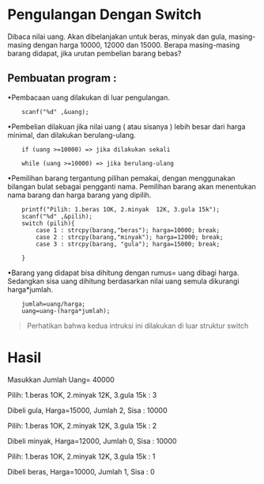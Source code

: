 # Pengulangan Dengan Switch
Dibaca nilai uang. Akan dibelanjakan untuk beras, minyak dan gula, masing-masing dengan harga 10000, 12000 dan 15000. Berapa masing-masing barang didapat, jika urutan pembelian barang bebas?

## Pembuatan program :
•Pembacaan uang dilakukan di luar pengulangan.

        scanf("%d" ,&uang);

•Pembelian dilakuan jika nilai uang ( atau sisanya ) lebih besar dari harga minimal, dan dilakukan berulang-ulang.

        if (uang >=10000) => jika dilakukan sekali

        while (uang >=10000) => jika berulang-ulang

•Pemilihan barang tergantung pilihan pemakai, dengan menggunakan bilangan bulat sebagai pengganti nama. Pemilihan barang akan menentukan nama barang dan harga barang yang dipilih.

        printf("Pilih: 1.beras 1OK, 2.minyak  12K, 3.gula 15k");
        scanf("%d" ,&pilih);
        switch (pilih){
            case 1 : strcpy(barang,"beras"); harga=10000; break;
            case 2 : strcpy(barang,"minyak"); harga=12000; break;
            case 3 : strcpy(barang, "gula"); harga=15000; break;
            
        }
        


•Barang yang didapat bisa dihitung dengan rumus= uang dibagi harga. Sedangkan sisa uang dihitung berdasarkan nilai uang semula dikurangi harga*jumlah.

        jumlah=uang/harga;
        uang=uang-(harga*jumlah);
    
> Perhatikan bahwa kedua intruksi ini dilakukan di luar struktur switch


# Hasil
Masukkan Jumlah Uang= 40000

Pilih: 1.beras 1OK, 2.minyak  12K, 3.gula 15k : 3

Dibeli gula, Harga=15000, Jumlah 2, Sisa : 10000

Pilih: 1.beras 1OK, 2.minyak  12K, 3.gula 15k : 2

Dibeli minyak, Harga=12000, Jumlah 0, Sisa : 10000

Pilih: 1.beras 1OK, 2.minyak  12K, 3.gula 15k : 1

Dibeli beras, Harga=10000, Jumlah 1, Sisa : 0
